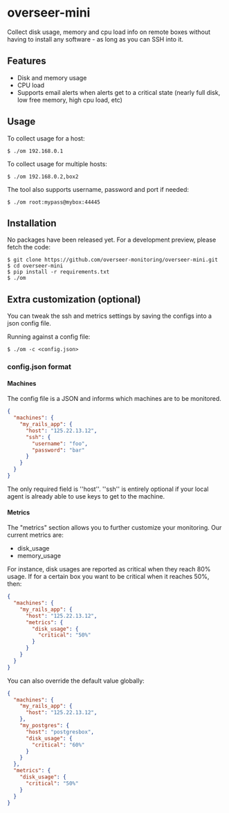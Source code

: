# overseer-mini

Collect disk usage, memory and cpu load info on remote boxes without having to install any software - as long as you can SSH into it.


## Features

- Disk and memory usage
- CPU load
- Supports email alerts when alerts get to a critical state (nearly full disk, low free memory, high cpu load, etc)


## Usage

To collect usage for a host:

```shell
$ ./om 192.168.0.1
```

To collect usage for multiple hosts:

```shell
$ ./om 192.168.0.2,box2
```

The tool also supports username, password and port if needed:

```shell
$ ./om root:mypass@mybox:44445
```

## Installation

No packages have been released yet. For a development preview, please fetch the code:

```shell
$ git clone https://github.com/overseer-monitoring/overseer-mini.git
$ cd overseer-mini
$ pip install -r requirements.txt
$ ./om
```

## Extra customization (optional)

You can tweak the ssh and metrics settings by saving the configs into a json config file.

Running against a config file:

```shell
$ ./om -c <config.json>
```

### config.json format

#### Machines

The config file is a JSON and informs which machines are to be monitored.

```json
{
  "machines": {
    "my_rails_app": {
      "host": "125.22.13.12",
      "ssh": {
        "username": "foo",
        "password": "bar"
      }
    }
  }
}
```

The only required field is ''host''. ''ssh'' is entirely optional if your local agent is already able to use keys to get to the machine.

#### Metrics

The "metrics" section allows you to further customize your monitoring. Our current metrics are:

- disk_usage
- memory_usage

For instance, disk usages are reported as critical when they reach 80% usage. If for a certain box you want to be critical when it reaches 50%, then:

```json
{
  "machines": {
    "my_rails_app": {
      "host": "125.22.13.12",
      "metrics": {
        "disk_usage": {
          "critical": "50%"
        }
      }
    }
  }
}
```

You can also override the default value globally:

```json
{
  "machines": {
    "my_rails_app": {
      "host": "125.22.13.12",
    },
    "my_postgres": {
      "host": "postgresbox",
      "disk_usage": {
        "critical": "60%"
      }
    }
  },
  "metrics": {
    "disk_usage": {
      "critical": "50%"
    }
  }
}
```
